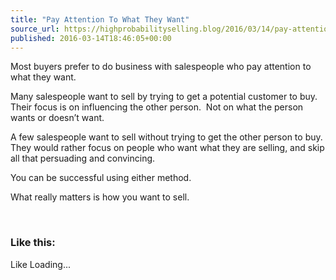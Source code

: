 ```yaml
---
title: "Pay Attention To What They Want"
source_url: https://highprobabilityselling.blog/2016/03/14/pay-attention-to-what-they-want
published: 2016-03-14T18:46:05+00:00
---
```

Most buyers prefer to do business with salespeople who pay attention to what they want.


Many salespeople want to sell by trying to get a potential customer to buy.  Their focus is on influencing the other person.  Not on what the person wants or doesn’t want.


A few salespeople want to sell without trying to get the other person to buy.  They would rather focus on people who want what they are selling, and skip all that persuading and convincing.


You can be successful using either method.


What really matters is how you want to sell.


 


### Like this:

Like Loading...
